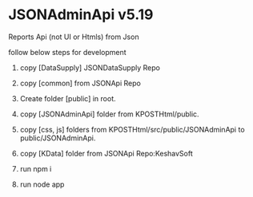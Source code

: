 # JSONAdminApi v5.19
Reports Api (not UI or Htmls) from Json

follow below steps for development

1.  copy [DataSupply] JSONDataSupply Repo
2.  copy [common] from JSONApi Repo
3.  Create folder [public] in root.
4.  copy [JSONAdminApi] folder from KPOSTHtml/public.
5.  copy [css, js] folders from KPOSTHtml/src/public/JSONAdminApi to public/JSONAdminApi.

6.  copy [KData] folder from JSONApi Repo:KeshavSoft
7.  run npm i
8.  run node app


